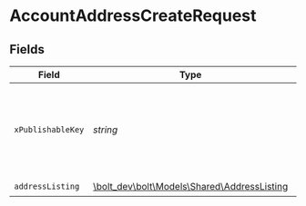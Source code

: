 # AccountAddressCreateRequest


## Fields

| Field                                                                                | Type                                                                                 | Required                                                                             | Description                                                                          |
| ------------------------------------------------------------------------------------ | ------------------------------------------------------------------------------------ | ------------------------------------------------------------------------------------ | ------------------------------------------------------------------------------------ |
| `xPublishableKey`                                                                    | *string*                                                                             | :heavy_check_mark:                                                                   | The publicly viewable identifier used to identify a merchant division.               |
| `addressListing`                                                                     | [\bolt_dev\bolt\Models\Shared\AddressListing](../../models/shared/AddressListing.md) | :heavy_check_mark:                                                                   | N/A                                                                                  |